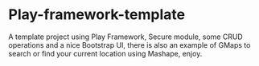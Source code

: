 Play-framework-template
=======================

A template project using Play Framework, Secure module, some CRUD operations and a nice Bootstrap UI, there is also an example of GMaps to search or find your current location using Mashape, enjoy.
